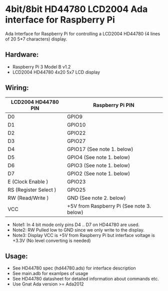 # 4bit/8bit HD44780 LCD2004 Ada interface for Raspberry Pi

Ada Interface for Raspberry Pi for controlling a LCD2004 HD44780 (4 lines of 20 5*7 characters) display.


## Hardware:
* Raspberry Pi 3 Model B v1.2
* LCD2004 HD44780 4x20 5x7 LCD display

## Wiring:
| LCD2004 HD44780 PIN  |  Raspberry Pi PIN |
| --- | --- |
|D0 | GPIO9 |
|D1 | GPIO10 |
|D2 | GPIO22 |
|D3 | GPIO27 |
|D4 | GPIO17 (See note 1. below) |
|D5 | GPIO4  (See note 1. below) |
|D6 | GPIO3  (See note 1. below) |
|D7 | GPIO2  (See note 1. below) |
|E  (Clock Enable )| GPIO23 |
|RS (Register Select ) | GPIO25 |
|RW (Read/Write  ) | GND (See note 2. below)|
|VCC   | +5V from Raspberry Pi (See note 3. below)|



* Note1: In 4 bit mode only pins D4 .. D7 on HD44780 are used.
* Note2: RW Pulled low to GND since we only write to the display.
* Note3: Display VCC is +5V from Raspberry Pi but interface voltage is +3.3V (No level converting is needed)

## Usage:
* See HD44780 spec (hd44780.ads) for interface description
* See main.adb for examlpes of usage
* See HD44780 datasheet for detailed information about commands etc.
* Use Gnat Ada version >= Ada2012
